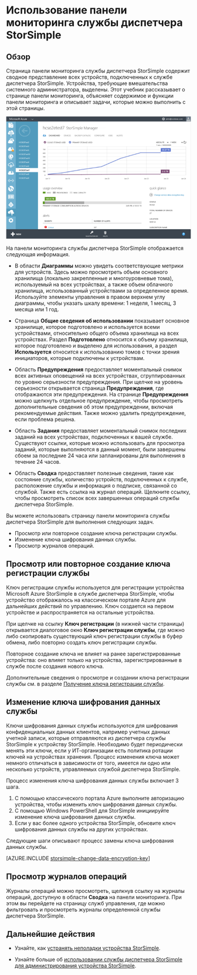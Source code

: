<properties
   pageTitle="Панель мониторинга службы диспетчера StorSimple | Microsoft Azure"
   description="В статье описывается панель мониторинга службы диспетчера StorSimple и способы ее использования для наблюдения за работоспособностью решения StorSimple."
   services="storsimple"
   documentationCenter=""
   authors="SharS"
   manager="carmonm"
   editor="" />
<tags
   ms.service="storsimple"
   ms.devlang="na"
   ms.topic="article"
   ms.tgt_pltfrm="na"
   ms.workload="na"
   ms.date="05/24/2016"
   ms.author="v-sharos" />

# Использование панели мониторинга службы диспетчера StorSimple

## Обзор

Страница панели мониторинга службы диспетчера StorSimple содержит сводное представление всех устройств, подключенных к службе диспетчера StorSimple. Устройства, требующие вмешательства системного администратора, выделены. Этот учебник рассказывает о странице панели мониторинга, объясняет содержимое и функции панели мониторинга и описывает задачи, которые можно выполнить с этой страницы.

![Панель мониторинга службы](./media/storsimple-service-dashboard/HCS_ServiceDashboard.png)

На панели мониторинга службы диспетчера StorSimple отображается следующая информация.

- В области **Диаграммы** можно увидеть соответствующие метрики для устройств. Здесь можно просмотреть объем основного хранилища (локально закрепленные и многоуровневые тома), используемый на всех устройствах, а также объем облачного хранилища, использованный устройствами за определенное время. Используйте элементы управления в правом верхнем углу диаграммы, чтобы указать шкалу времени: 1 неделя, 1 месяц, 3 месяца или 1 год.

- Страница **Общие сведения об использовании** показывает основное хранилище, которое подготовлено и используется всеми устройствами, относительно общего объема хранилища на всех устройствах. Раздел **Подготовлено** относится к объему хранилища, которое подготовлено и выделено для использования, а раздел **Используется** относится к использованию томов с точки зрения инициаторов, которые подключены к устройствам.

- Область **Предупреждения** предоставляет моментальный снимок всех активных оповещений на всех устройствах, сгруппированных по уровню серьезности предупреждения. При щелчке на уровень серьезности открывается страница **Предупреждения**, где отображаются эти предупреждения. На странице **Предупреждения** можно щелкнуть отдельное предупреждение, чтобы просмотреть дополнительные сведения об этом предупреждении, включая рекомендуемые действия. Также можно удалить предупреждение, если проблема решена.

- Область **Задания** предоставляет моментальный снимок последних заданий на всех устройствах, подключенных к вашей службе. Существуют ссылки, которые можно использовать для просмотра заданий, которые выполняются в данный момент, были завершены сбоем за последние 24 часа или запланированы для выполнения в течение 24 часов.

- Область **Сводка** предоставляет полезные сведения, такие как состояние службы, количество устройств, подключенных к службе, расположение службы и информация о подписке, связанной со службой. Также есть ссылка на журнал операций. Щелкните ссылку, чтобы просмотреть список всех завершенных операций службы диспетчера StorSimple.

Вы можете использовать страницу панели мониторинга службы диспетчера StorSimple для выполнения следующих задач.

- Просмотр или повторное создание ключа регистрации службы.
- Изменение ключа шифрования данных службы.
- Просмотр журналов операций.

## Просмотр или повторное создание ключа регистрации службы

Ключ регистрации службы используется для регистрации устройства Microsoft Azure StorSimple в службе диспетчера StorSimple, чтобы устройство отображалось на классическом портале Azure для дальнейших действий по управлению. Ключ создается на первом устройстве и распространяется на остальные устройства.

При щелчке на ссылку **Ключ регистрации** (в нижней части страницы) открывается диалоговое окно **Ключ регистрации службы**, где можно либо скопировать существующий ключ регистрации службы в буфер обмена, либо повторно создать ключ регистрации службы.

Повторное создание ключа не влияет на ранее зарегистрированные устройства: оно влияет только на устройства, зарегистрированные в службе после создания нового ключа.

Дополнительные сведения о просмотре и создании ключа регистрации службы см. в разделе [Получение ключа регистрации службы](storsimple-manage-service.md#get-the-service-registration-key).

## Изменение ключа шифрования данных службы

Ключи шифрования данных службы используются для шифрования конфиденциальных данных клиентов, например учетных данных учетной записи, которые отправляются из диспетчера службы StorSimple к устройству StorSimple. Необходимо будет периодически менять эти ключи, если у ИТ-организации есть политика ротации ключей на устройствах хранения. Процесс изменения ключа может немного отличаться в зависимости от того, имеется ли одно или несколько устройств, управляемых службой диспетчера StorSimple.

Процесс изменения ключа шифрования данных службы включает 3 шага.

1. С помощью классического портала Azure выполните авторизацию устройства, чтобы изменить ключ шифрования данных службы.
2. С помощью Windows PowerShell для StorSimple инициируйте изменение ключа шифрования данных службы.
3. Если у вас более одного устройства StorSimple, обновите ключ шифрования данных службы на других устройствах.

Следующие шаги описывают процесс замены ключа шифрования данных службы.

[AZURE.INCLUDE [storsimple-change-data-encryption-key](../../includes/storsimple-change-data-encryption-key.md)]


## Просмотр журналов операций

Журналы операций можно просмотреть, щелкнув ссылку на журналы операций, доступную в области **Сводка** на панели мониторинга. При этом вы перейдете на страницу служб управления, где можно фильтровать и просмотреть журналы определенной службы диспетчера StorSimple.

## Дальнейшие действия

- Узнайте, как [устранять неполадки устройства StorSimple](storsimple-troubleshoot-operational-device.md).

- Узнайте больше об [использовании службы диспетчера StorSimple для администрирования устройства StorSimple](storsimple-manager-service-administration.md).

<!---HONumber=AcomDC_0525_2016-->